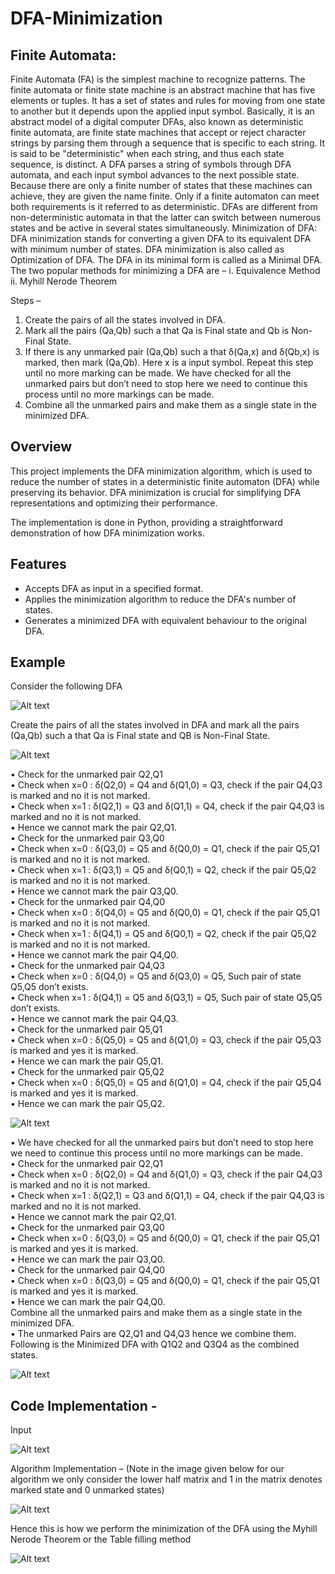 # DFA-Minimization
## Finite Automata:
Finite Automata (FA) is the simplest machine to recognize patterns. The finite automata or finite 
state machine is an abstract machine that has five elements or tuples. It has a set of states and rules 
for moving from one state to another but it depends upon the applied input symbol. Basically, it is 
an abstract model of a digital computer 
DFAs, also known as deterministic finite automata, are finite state machines that accept or reject 
character strings by parsing them through a sequence that is specific to each string. It is said to be 
"deterministic" when each string, and thus each state sequence, is distinct. A DFA parses a string 
of symbols through DFA automata, and each input symbol advances to the next possible state.
Because there are only a finite number of states that these machines can achieve, they are given the 
name finite. Only if a finite automaton can meet both requirements is it referred to as deterministic. 
DFAs are different from non-deterministic automata in that the latter can switch between numerous 
states and be active in several states simultaneously.
Minimization of DFA: 
DFA minimization stands for converting a given DFA to its equivalent DFA with minimum 
number of states. DFA minimization is also called as Optimization of DFA.
The DFA in its minimal form is called as a Minimal DFA.
The two popular methods for minimizing a DFA are –
i. Equivalence Method
ii. Myhill Nerode Theorem

Steps –
1. Create the pairs of all the states involved in DFA.
2. Mark all the pairs (Qa,Qb) such a that Qa is Final state and Qb is Non-Final State.
3. If there is any unmarked pair (Qa,Qb) such a that δ(Qa,x) and δ(Qb,x) is marked, then mark 
(Qa,Qb). 
Here x is a input symbol. Repeat this step until no more marking can be made.
We have checked for all the unmarked pairs but don’t need to stop here we need to continue this 
process until no more markings can be made.
4. Combine all the unmarked pairs and make them as a single state in the minimized DFA.



## Overview
This project implements the DFA minimization algorithm, which is used to reduce the number of states in a deterministic finite automaton (DFA) while preserving its behavior. DFA minimization is crucial for simplifying DFA representations and optimizing their performance.

The implementation is done in Python, providing a straightforward demonstration of how DFA minimization works.

## Features
- Accepts DFA as input in a specified format.
- Applies the minimization algorithm to reduce the DFA's number of states.
- Generates a minimized DFA with equivalent behaviour to the original DFA.

## Example   
Consider the following DFA 

![Alt text](Img/1.png)

Create the pairs of all the states involved in DFA and mark all the pairs (Qa,Qb) such a that Qa  is 
Final state and QB is Non-Final State. 

![Alt text](Img/2.png)

• Check for the unmarked pair Q2,Q1 <br>
• Check when x=0 : δ(Q2,0) = Q4 and δ(Q1,0) = Q3, check if the pair Q4,Q3 is marked and no it is not 
marked. <br>
• Check when x=1 : δ(Q2,1) = Q3 and δ(Q1,1) = Q4, check if the pair Q4,Q3 is marked and no it is not 
marked. <br>
• Hence we cannot mark the pair Q2,Q1. <br>
• Check for the unmarked pair Q3,Q0 <br>
• Check when x=0 : δ(Q3,0) = Q5 and δ(Q0,0) = Q1, check if the pair Q5,Q1 is marked and no it is not 
marked. <br>
• Check when x=1 : δ(Q3,1) = Q5 and δ(Q0,1) = Q2, check if the pair Q5,Q2 is marked and no it is not 
marked. <br>
• Hence we cannot mark the pair Q3,Q0. <br>
• Check for the unmarked pair Q4,Q0 <br>
• Check when x=0 : δ(Q4,0) = Q5 and δ(Q0,0) = Q1, check if the pair Q5,Q1 is marked and no it is not 
marked. <br>
• Check when x=1 : δ(Q4,1) = Q5 and δ(Q0,1) = Q2, check if the pair Q5,Q2 is marked and no it is not 
marked. <br>
• Hence we cannot mark the pair Q4,Q0. <br>
• Check for the unmarked pair Q4,Q3 <br>
• Check when x=0 : δ(Q4,0) = Q5 and δ(Q3,0) = Q5, Such pair of state Q5,Q5 don’t exists. <br>
• Check when x=1 : δ(Q4,1) = Q5 and δ(Q3,1) = Q5, Such pair of state Q5,Q5 don’t exists. <br>
• Hence we cannot mark the pair Q4,Q3. <br>
• Check for the unmarked pair Q5,Q1 <br>
• Check when x=0 : δ(Q5,0) = Q5 and δ(Q1,0) = Q3, check if the pair Q5,Q3 is marked and yes it is 
marked. <br>
• Hence we can mark the pair Q5,Q1. <br>
• Check for the unmarked pair Q5,Q2 <br>
• Check when x=0 : δ(Q5,0) = Q5 and δ(Q1,0) = Q4, check if the pair Q5,Q4 is marked and 
yes it is marked. <br>
• Hence we can mark the pair Q5,Q2. <br>

![Alt text](Img/3.png)

• We have checked for all the unmarked pairs but don’t need to stop here we need to continue this process until 
no more markings can be made. <br>
• Check for the unmarked pair Q2,Q1 <br> 
• Check when x=0 : δ(Q2,0) = Q4 and δ(Q1,0) = Q3, check if the pair Q4,Q3 is marked and no it is not 
marked. <br>
• Check when x=1 : δ(Q2,1) = Q3 and δ(Q1,1) = Q4, check if the pair Q4,Q3 is marked and no it is not 
marked. <br>
• Hence we cannot mark the pair Q2,Q1. <br>
• Check for the unmarked pair Q3,Q0 <br>
• Check when x=0 : δ(Q3,0) = Q5 and δ(Q0,0) = Q1, check if the pair Q5,Q1 is marked and yes it is 
marked. <br>
• Hence we can mark the pair Q3,Q0. <br>
• Check for the unmarked pair Q4,Q0 <br>
• Check when x=0 : δ(Q3,0) = Q5 and δ(Q0,0) = Q1, check if the pair Q5,Q1 is marked and 
yes it is marked. <br>
• Hence we can mark the pair Q4,Q0. <br>
Combine all the unmarked pairs and make them as a single state in the minimized DFA. <br>
• The unmarked Pairs are Q2,Q1 and Q4,Q3 hence we combine them. 
<br>
Following is the Minimized DFA with Q1Q2 and Q3Q4 as the combined states.

![Alt text](Img/4.png)

## Code Implementation -  

Input 

![Alt text](Img/5.png)

Algorithm Implementation – (Note in the image given below for our algorithm we only consider 
the lower half matrix and 1 in the matrix denotes marked state and 0 unmarked states) <br>

![Alt text](Img/6.png)

Hence this is how we perform the minimization of the DFA using the Myhill Nerode Theorem 
or the Table filling method

![Alt text](Img/7.png)
